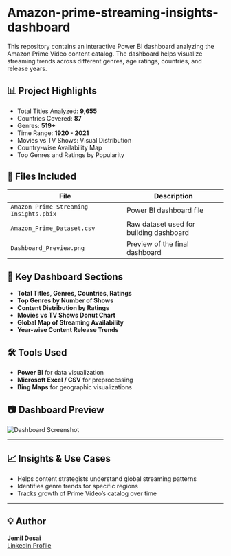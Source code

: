 # Amazon-prime-streaming-insights-dashboard

This repository contains an interactive Power BI dashboard analyzing the Amazon Prime Video content catalog. The dashboard helps visualize streaming trends across different genres, age ratings, countries, and release years.

## 📊 Project Highlights

- Total Titles Analyzed: **9,655**
- Countries Covered: **87**
- Genres: **519+**
- Time Range: **1920 - 2021**
- Movies vs TV Shows: Visual Distribution
- Country-wise Availability Map
- Top Genres and Ratings by Popularity

## 📁 Files Included

| File | Description |
|------|-------------|
| `Amazon Prime Streaming Insights.pbix` | Power BI dashboard file |
| `Amazon_Prime_Dataset.csv` | Raw dataset used for building dashboard |
| `Dashboard_Preview.png` | Preview of the final dashboard |

## 📌 Key Dashboard Sections

- **Total Titles, Genres, Countries, Ratings**
- **Top Genres by Number of Shows**
- **Content Distribution by Ratings**
- **Movies vs TV Shows Donut Chart**
- **Global Map of Streaming Availability**
- **Year-wise Content Release Trends**

## 🛠 Tools Used

- **Power BI** for data visualization
- **Microsoft Excel / CSV** for preprocessing
- **Bing Maps** for geographic visualizations

## 📷 Dashboard Preview

![Dashboard Screenshot](Dashboard_Preview.png)

---

## 📈 Insights & Use Cases

- Helps content strategists understand global streaming patterns
- Identifies genre trends for specific regions
- Tracks growth of Prime Video’s catalog over time

---

## 💡 Author

**Jemil Desai**  
[LinkedIn Profile](https://www.linkedin.com/in/jemil-desai/)
